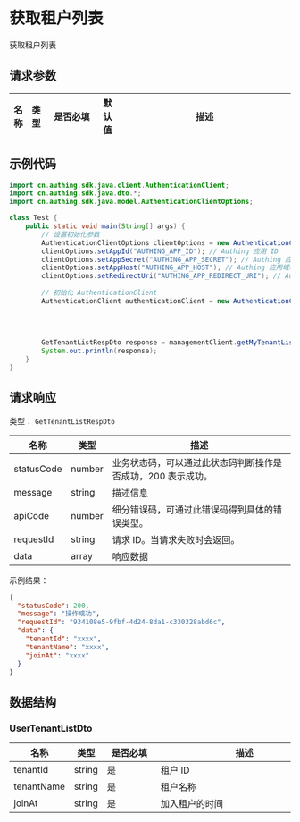 # 获取租户列表

<!--
  警告⚠️：
  不要直接修改该文档，
  https://github.com/Authing/authing-docs-factory
  使用该项目进行生成
-->

<LastUpdated />

获取租户列表

## 请求参数

| 名称 | 类型 | <div style="width:80px">是否必填</div> | 默认值 | <div style="width:300px">描述</div> | <div style="width:200px"></div>示例值</div> |
| ---- | ---- | ---- | ---- | ---- | ---- |


## 示例代码
```java
import cn.authing.sdk.java.client.AuthenticationClient;
import cn.authing.sdk.java.dto.*;
import cn.authing.sdk.java.model.AuthenticationClientOptions;

class Test {
    public static void main(String[] args) {
        // 设置初始化参数
        AuthenticationClientOptions clientOptions = new AuthenticationClientOptions();
        clientOptions.setAppId("AUTHING_APP_ID"); // Authing 应用 ID
        clientOptions.setAppSecret("AUTHING_APP_SECRET"); // Authing 应用密钥
        clientOptions.setAppHost("AUTHING_APP_HOST"); // Authing 应用域名，如 https://example.authing.cn
        clientOptions.setRedirectUri("AUTHING_APP_REDIRECT_URI"); // Authing 应用配置的登录回调地址
    
        // 初始化 AuthenticationClient
        AuthenticationClient authenticationClient = new AuthenticationClient(clientOptions);
    
        
        
        
        GetTenantListRespDto response = managementClient.getMyTenantList(request);
        System.out.println(response);
    }
}
```


## 请求响应

类型： `GetTenantListRespDto`

| 名称 | 类型 | 描述 |
| ---- | ---- | ---- |
| statusCode | number | 业务状态码，可以通过此状态码判断操作是否成功，200 表示成功。 |
| message | string | 描述信息 |
| apiCode | number | 细分错误码，可通过此错误码得到具体的错误类型。 |
| requestId | string | 请求 ID。当请求失败时会返回。 |
| data | array | 响应数据 |



示例结果：

```json
{
  "statusCode": 200,
  "message": "操作成功",
  "requestId": "934108e5-9fbf-4d24-8da1-c330328abd6c",
  "data": {
    "tenantId": "xxxx",
    "tenantName": "xxxx",
    "joinAt": "xxxx"
  }
}
```

## 数据结构


### <a id="UserTenantListDto"></a> UserTenantListDto

| 名称 | 类型 | <div style="width:80px">是否必填</div> | <div style="width:300px">描述</div> | <div style="width:200px">示例值</div> |
| ---- |  ---- | ---- | ---- | ---- |
| tenantId | string | 是 | 租户 ID   |  `xxxx` |
| tenantName | string | 是 | 租户名称   |  `xxxx` |
| joinAt | string | 是 | 加入租户的时间   |  `xxxx` |


